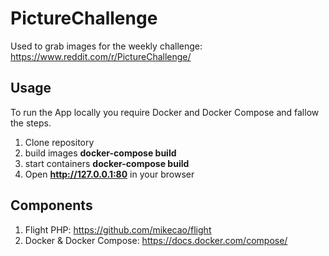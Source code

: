 # PictureChallenge

Used to grab images for the weekly challenge:
https://www.reddit.com/r/PictureChallenge/


## Usage

To run the App locally you require Docker and Docker Compose and fallow the steps.

1. Clone repository
2. build images **docker-compose build**
3. start containers **docker-compose build**
4. Open **http://127.0.0.1:80** in your browser


## Components

1. Flight PHP: https://github.com/mikecao/flight
2. Docker & Docker Compose: https://docs.docker.com/compose/